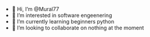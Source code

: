 - 👋 Hi, I’m @Mural77
- 👀 I’m interested in software engeenering 
- 🌱 I’m currently learning beginners python
- 💞️ I’m looking to collaborate on nothing at the moment

<!---
Mural77/Mural77 is a ✨ special ✨ repository because its `README.md` (this file) appears on your GitHub profile.
You can click the Preview link to take a look at your changes.
--->
